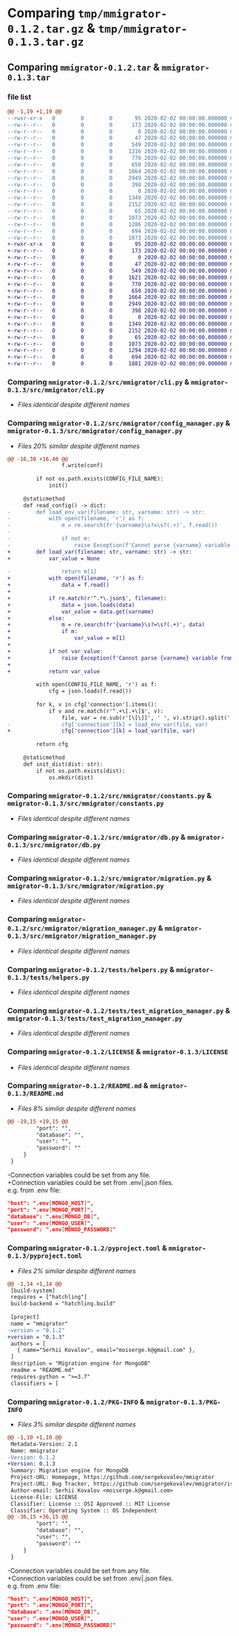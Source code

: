 # Comparing `tmp/mmigrator-0.1.2.tar.gz` & `tmp/mmigrator-0.1.3.tar.gz`

## Comparing `mmigrator-0.1.2.tar` & `mmigrator-0.1.3.tar`

### file list

```diff
@@ -1,19 +1,19 @@
--rwxr-xr-x   0        0        0       95 2020-02-02 00:00:00.000000 mmigrator-0.1.2/package.sh
--rw-r--r--   0        0        0      173 2020-02-02 00:00:00.000000 mmigrator-0.1.2/requirements.txt
--rw-r--r--   0        0        0        0 2020-02-02 00:00:00.000000 mmigrator-0.1.2/src/__init__.py
--rw-r--r--   0        0        0       47 2020-02-02 00:00:00.000000 mmigrator-0.1.2/src/mmigrator/__init__.py
--rw-r--r--   0        0        0      549 2020-02-02 00:00:00.000000 mmigrator-0.1.2/src/mmigrator/cli.py
--rw-r--r--   0        0        0     1316 2020-02-02 00:00:00.000000 mmigrator-0.1.2/src/mmigrator/config_manager.py
--rw-r--r--   0        0        0      770 2020-02-02 00:00:00.000000 mmigrator-0.1.2/src/mmigrator/constants.py
--rw-r--r--   0        0        0      650 2020-02-02 00:00:00.000000 mmigrator-0.1.2/src/mmigrator/db.py
--rw-r--r--   0        0        0     1664 2020-02-02 00:00:00.000000 mmigrator-0.1.2/src/mmigrator/migration.py
--rw-r--r--   0        0        0     2949 2020-02-02 00:00:00.000000 mmigrator-0.1.2/src/mmigrator/migration_manager.py
--rw-r--r--   0        0        0      398 2020-02-02 00:00:00.000000 mmigrator-0.1.2/src/mmigrator/process.py
--rw-r--r--   0        0        0        0 2020-02-02 00:00:00.000000 mmigrator-0.1.2/src/mmigrator/types/__init__.py
--rw-r--r--   0        0        0     1349 2020-02-02 00:00:00.000000 mmigrator-0.1.2/tests/helpers.py
--rw-r--r--   0        0        0     2152 2020-02-02 00:00:00.000000 mmigrator-0.1.2/tests/test_migration_manager.py
--rw-r--r--   0        0        0       65 2020-02-02 00:00:00.000000 mmigrator-0.1.2/.gitignore
--rw-r--r--   0        0        0     1073 2020-02-02 00:00:00.000000 mmigrator-0.1.2/LICENSE
--rw-r--r--   0        0        0     1286 2020-02-02 00:00:00.000000 mmigrator-0.1.2/README.md
--rw-r--r--   0        0        0      694 2020-02-02 00:00:00.000000 mmigrator-0.1.2/pyproject.toml
--rw-r--r--   0        0        0     1873 2020-02-02 00:00:00.000000 mmigrator-0.1.2/PKG-INFO
+-rwxr-xr-x   0        0        0       95 2020-02-02 00:00:00.000000 mmigrator-0.1.3/package.sh
+-rw-r--r--   0        0        0      173 2020-02-02 00:00:00.000000 mmigrator-0.1.3/requirements.txt
+-rw-r--r--   0        0        0        0 2020-02-02 00:00:00.000000 mmigrator-0.1.3/src/__init__.py
+-rw-r--r--   0        0        0       47 2020-02-02 00:00:00.000000 mmigrator-0.1.3/src/mmigrator/__init__.py
+-rw-r--r--   0        0        0      549 2020-02-02 00:00:00.000000 mmigrator-0.1.3/src/mmigrator/cli.py
+-rw-r--r--   0        0        0     1621 2020-02-02 00:00:00.000000 mmigrator-0.1.3/src/mmigrator/config_manager.py
+-rw-r--r--   0        0        0      770 2020-02-02 00:00:00.000000 mmigrator-0.1.3/src/mmigrator/constants.py
+-rw-r--r--   0        0        0      650 2020-02-02 00:00:00.000000 mmigrator-0.1.3/src/mmigrator/db.py
+-rw-r--r--   0        0        0     1664 2020-02-02 00:00:00.000000 mmigrator-0.1.3/src/mmigrator/migration.py
+-rw-r--r--   0        0        0     2949 2020-02-02 00:00:00.000000 mmigrator-0.1.3/src/mmigrator/migration_manager.py
+-rw-r--r--   0        0        0      398 2020-02-02 00:00:00.000000 mmigrator-0.1.3/src/mmigrator/process.py
+-rw-r--r--   0        0        0        0 2020-02-02 00:00:00.000000 mmigrator-0.1.3/src/mmigrator/types/__init__.py
+-rw-r--r--   0        0        0     1349 2020-02-02 00:00:00.000000 mmigrator-0.1.3/tests/helpers.py
+-rw-r--r--   0        0        0     2152 2020-02-02 00:00:00.000000 mmigrator-0.1.3/tests/test_migration_manager.py
+-rw-r--r--   0        0        0       65 2020-02-02 00:00:00.000000 mmigrator-0.1.3/.gitignore
+-rw-r--r--   0        0        0     1073 2020-02-02 00:00:00.000000 mmigrator-0.1.3/LICENSE
+-rw-r--r--   0        0        0     1294 2020-02-02 00:00:00.000000 mmigrator-0.1.3/README.md
+-rw-r--r--   0        0        0      694 2020-02-02 00:00:00.000000 mmigrator-0.1.3/pyproject.toml
+-rw-r--r--   0        0        0     1881 2020-02-02 00:00:00.000000 mmigrator-0.1.3/PKG-INFO
```

### Comparing `mmigrator-0.1.2/src/mmigrator/cli.py` & `mmigrator-0.1.3/src/mmigrator/cli.py`

 * *Files identical despite different names*

### Comparing `mmigrator-0.1.2/src/mmigrator/config_manager.py` & `mmigrator-0.1.3/src/mmigrator/config_manager.py`

 * *Files 20% similar despite different names*

```diff
@@ -16,30 +16,40 @@
                 f.write(conf)
             
         if not os.path.exists(CONFIG_FILE_NAME):
             init()
 
     @staticmethod
     def read_config() -> dict:
-        def load_env_var(filename: str, varname: str) -> str:
-            with open(filename, 'r') as f:
-                m = re.search(fr'{varname}\s?=\s?(.+)', f.read())
-
-                if not m:
-                    raise Exception(f'Cannot parse {varname} variable from file {filename}')
+        def load_var(filename: str, varname: str) -> str:
+            var_value = None
 
-                return m[1]
+            with open(filename, 'r') as f:
+                data = f.read()
+                
+            if re.match(r'^.*\.json$', filename):
+                data = json.loads(data)
+                var_value = data.get(varname)
+            else:
+                m = re.search(fr'{varname}\s?=\s?(.+)', data)
+                if m:
+                    var_value = m[1]
+            
+            if not var_value:
+                raise Exception(f'Cannot parse {varname} variable from file {filename}')
+            
+            return var_value
 
         with open(CONFIG_FILE_NAME, 'r') as f:
             cfg = json.loads(f.read())
 
         for k, v in cfg['connection'].items():
             if v and re.match(r'^.+\[.+\]$', v):
                 file, var = re.sub(r'[\[\]]', ' ', v).strip().split(' ')
-                cfg['connection'][k] = load_env_var(file, var)
+                cfg['connection'][k] = load_var(file, var)
 
         return cfg
 
     @staticmethod
     def init_dist(dist: str):
         if not os.path.exists(dist):
             os.mkdir(dist)
```

### Comparing `mmigrator-0.1.2/src/mmigrator/constants.py` & `mmigrator-0.1.3/src/mmigrator/constants.py`

 * *Files identical despite different names*

### Comparing `mmigrator-0.1.2/src/mmigrator/db.py` & `mmigrator-0.1.3/src/mmigrator/db.py`

 * *Files identical despite different names*

### Comparing `mmigrator-0.1.2/src/mmigrator/migration.py` & `mmigrator-0.1.3/src/mmigrator/migration.py`

 * *Files identical despite different names*

### Comparing `mmigrator-0.1.2/src/mmigrator/migration_manager.py` & `mmigrator-0.1.3/src/mmigrator/migration_manager.py`

 * *Files identical despite different names*

### Comparing `mmigrator-0.1.2/tests/helpers.py` & `mmigrator-0.1.3/tests/helpers.py`

 * *Files identical despite different names*

### Comparing `mmigrator-0.1.2/tests/test_migration_manager.py` & `mmigrator-0.1.3/tests/test_migration_manager.py`

 * *Files identical despite different names*

### Comparing `mmigrator-0.1.2/LICENSE` & `mmigrator-0.1.3/LICENSE`

 * *Files identical despite different names*

### Comparing `mmigrator-0.1.2/README.md` & `mmigrator-0.1.3/README.md`

 * *Files 8% similar despite different names*

```diff
@@ -19,15 +19,15 @@
         "port": "",
         "database": "",
         "user": "",
         "password": ""
     }
 }
 ```
-Connection variables could be set from any file.\
+Connection variables could be set from .env|.json files.\
 e.g. from .env file:
 ```json
 "host": ".env[MONGO_HOST]",
 "port": ".env[MONGO_PORT]",
 "database": ".env[MONGO_DB]",
 "user": ".env[MONGO_USER]",
 "password": ".env[MONGO_PASSWORD]"
```

### Comparing `mmigrator-0.1.2/pyproject.toml` & `mmigrator-0.1.3/pyproject.toml`

 * *Files 2% similar despite different names*

```diff
@@ -1,14 +1,14 @@
 [build-system]
 requires = ["hatchling"]
 build-backend = "hatchling.build"
 
 [project]
 name = "mmigrator"
-version = "0.1.2"
+version = "0.1.3"
 authors = [
   { name="Serhii Kovalov", email="moiserge.k@gmail.com" },
 ]
 description = "Migration engine for MongoDB"
 readme = "README.md"
 requires-python = ">=3.7"
 classifiers = [
```

### Comparing `mmigrator-0.1.2/PKG-INFO` & `mmigrator-0.1.3/PKG-INFO`

 * *Files 3% similar despite different names*

```diff
@@ -1,10 +1,10 @@
 Metadata-Version: 2.1
 Name: mmigrator
-Version: 0.1.2
+Version: 0.1.3
 Summary: Migration engine for MongoDB
 Project-URL: Homepage, https://github.com/sergekovalev/mmigrator
 Project-URL: Bug Tracker, https://github.com/sergekovalev/mmigrator/issues
 Author-email: Serhii Kovalov <moiserge.k@gmail.com>
 License-File: LICENSE
 Classifier: License :: OSI Approved :: MIT License
 Classifier: Operating System :: OS Independent
@@ -36,15 +36,15 @@
         "port": "",
         "database": "",
         "user": "",
         "password": ""
     }
 }
 ```
-Connection variables could be set from any file.\
+Connection variables could be set from .env|.json files.\
 e.g. from .env file:
 ```json
 "host": ".env[MONGO_HOST]",
 "port": ".env[MONGO_PORT]",
 "database": ".env[MONGO_DB]",
 "user": ".env[MONGO_USER]",
 "password": ".env[MONGO_PASSWORD]"
```

